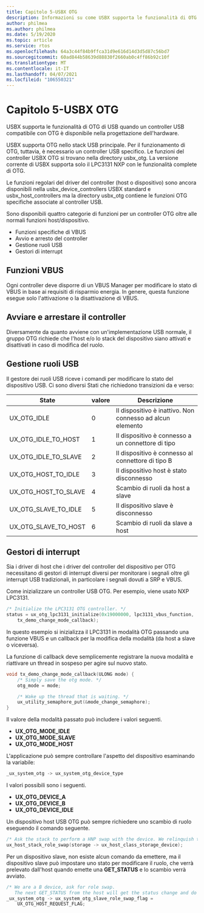 ```yaml
---
title: Capitolo 5-USBX OTG
description: Informazioni su come USBX supporta le funzionalità di OTG di USB quando è disponibile un controller USB compatibile con OTG nell'hardware design.
author: philmea
ms.author: philmea
ms.date: 5/19/2020
ms.topic: article
ms.service: rtos
ms.openlocfilehash: 64a3c44f84b9ffca31d9e616d14d3d5d87c56bd7
ms.sourcegitcommit: 60ad844b58639d88830f2660ab0c4ff86b92c10f
ms.translationtype: MT
ms.contentlocale: it-IT
ms.lasthandoff: 04/07/2021
ms.locfileid: "106550321"
---
```

# <a name="chapter-5---usbx-otg"></a>Capitolo 5-USBX OTG

USBX supporta le funzionalità di OTG di USB quando un controller USB compatibile con OTG è disponibile nella progettazione dell'hardware.

USBX supporta OTG nello stack USB principale. Per il funzionamento di OTG, tuttavia, è necessario un controller USB specifico. Le funzioni del controller USBX OTG si trovano nella directory usbx_otg. La versione corrente di USBX supporta solo il LPC3131 NXP con le funzionalità complete di OTG.

Le funzioni regolari del driver del controller (host o dispositivo) sono ancora disponibili nella usbx_device_controllers USBX standard e usbx_host_controllers ma la directory usbx_otg contiene le funzioni OTG specifiche associate al controller USB.

Sono disponibili quattro categorie di funzioni per un controller OTG oltre alle normali funzioni host/dispositivo.

- Funzioni specifiche di VBUS
- Avvio e arresto del controller
- Gestione ruoli USB
- Gestori di interrupt

## <a name="vbus-functions"></a>Funzioni VBUS

Ogni controller deve disporre di un VBUS Manager per modificare lo stato di VBUS in base ai requisiti di risparmio energia. In genere, questa funzione esegue solo l'attivazione o la disattivazione di VBUS.

## <a name="start-and-stop-the-controller"></a>Avviare e arrestare il controller

Diversamente da quanto avviene con un'implementazione USB normale, il gruppo OTG richiede che l'host e/o lo stack del dispositivo siano attivati e disattivati in caso di modifica del ruolo.

## <a name="usb-role-manager"></a>Gestione ruoli USB

Il gestore dei ruoli USB riceve i comandi per modificare lo stato del dispositivo USB. Ci sono diversi Stati che richiedono transizioni da e verso:

| State                    | valore | Descrizione                                           |
| ------------------------ | ----- | ----------------------------------------------------- |
| UX_OTG_IDLE            | 0     | Il dispositivo è inattivo. Non connesso ad alcun elemento |
| UX_OTG_IDLE_TO_HOST  | 1     | Il dispositivo è connesso a un connettore di tipo             |
| UX_OTG_IDLE_TO_SLAVE | 2     | Il dispositivo è connesso al connettore di tipo B             |
| UX_OTG_HOST_TO_IDLE  | 3     | Il dispositivo host è stato disconnesso                          |
| UX_OTG_HOST_TO_SLAVE | 4     | Scambio di ruoli da host a slave                          |
| UX_OTG_SLAVE_TO_IDLE | 5     | Il dispositivo slave è disconnesso                          |
| UX_OTG_SLAVE_TO_HOST | 6     | Scambio di ruoli da slave a host                          |

## <a name="interrupt-handlers"></a>Gestori di interrupt

Sia i driver di host che i driver del controller del dispositivo per OTG necessitano di gestori di interrupt diversi per monitorare i segnali oltre gli interrupt USB tradizionali, in particolare i segnali dovuti a SRP e VBUS.

Come inizializzare un controller USB OTG. Per esempio, viene usato NXP LPC3131.

```C
/* Initialize the LPC3131 OTG controller. */
status = ux_otg_lpc3131_initialize(0x19000000, lpc3131_vbus_function,
    tx_demo_change_mode_callback);
```

In questo esempio si inizializza il LPC3131 in modalità OTG passando una funzione VBUS e un callback per la modifica della modalità (da host a slave o viceversa).

La funzione di callback deve semplicemente registrare la nuova modalità e riattivare un thread in sospeso per agire sul nuovo stato.

```C
void tx_demo_change_mode_callback(ULONG mode) {
    /* Simply save the otg mode. */
    otg_mode = mode;

    /* Wake up the thread that is waiting. */
    ux_utility_semaphore_put(&mode_change_semaphore);
}
```

Il valore della modalità passato può includere i valori seguenti.

- **UX_OTG_MODE_IDLE**
- **UX_OTG_MODE_SLAVE**
- **UX_OTG_MODE_HOST**

L'applicazione può sempre controllare l'aspetto del dispositivo esaminando la variabile:

```C
_ux_system_otg -> ux_system_otg_device_type
```

I valori possibili sono i seguenti.

- **UX_OTG_DEVICE_A**
- **UX_OTG_DEVICE_B**
- **UX_OTG_DEVICE_IDLE**

Un dispositivo host USB OTG può sempre richiedere uno scambio di ruolo eseguendo il comando seguente.

```C
/* Ask the stack to perform a HNP swap with the device. We relinquish the host role to A device. */
ux_host_stack_role_swap(storage -> ux_host_class_storage_device);
```

Per un dispositivo slave, non esiste alcun comando da emettere, ma il dispositivo slave può impostare uno stato per modificare il ruolo, che verrà prelevato dall'host quando emette una **GET_STATUS** e lo scambio verrà avviato.

```C
/* We are a B device, ask for role swap.
   The next GET_STATUS from the host will get the status change and do the HNP. */
_ux_system_otg -> ux_system_otg_slave_role_swap_flag =
    UX_OTG_HOST_REQUEST_FLAG;
```
